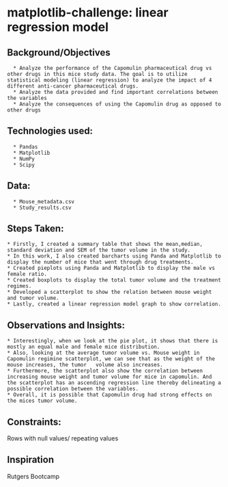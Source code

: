 # matplotlib-challenge: linear regression model

   ## Background/Objectives
      * Analyze the performance of the Capomulin pharmaceutical drug vs other drugs in this mice study data. The goal is to utilize statistical modeling (linear regression) to analyze the impact of 4 different anti-cancer pharmaceutical drugs. 
      * Analyze the data provided and find important correlations between the variables
      * Analyze the consequences of using the Capomulin drug as opposed to other drugs

   ## Technologies used:
      * Pandas
      * Matplotlib
      * NumPy
      * Scipy

   ## Data:
      * Mouse_metadata.csv
      * Study_results.csv

   ## Steps Taken:
    * Firstly, I created a summary table that shows the mean,median, standard deviation and SEM of the tumor volume in the study.
    * In this work, I also created barcharts using Panda and Matplotlib to display the number of mice that went through drug treatments.
    * Created pieplots using Panda and Matplotlib to display the male vs female ratio.
    * Created boxplots to display the total tumor volume and the treatment regimes.
    * Developed a scatterplot to show the relation between mouse weight and tumor volume.
    * Lastly, created a linear regression model graph to show correlation.

   ## Observations and Insights:
    * Interestingly, when we look at the pie plot, it shows that there is mostly an equal male and female mice distribution.
    * Also, looking at the average tumor volume vs. Mouse weight in Capomulin regimine scatterplot, we can see that as the weight of the mouse increases, the tumor   volume also increases.
    * Furthermore, the scatterplot also show the correlation between increasing mouse weight and tumor volume for mice in capomulin. And the scatterplot has an ascending regression line thereby delineating a possible correlation between the variables.
    * Overall, it is possible that Capomulin drug had strong effects on the mices tumor volume.
   
   ## Constraints:
   Rows with null values/ repeating values
   ## Inspiration
  Rutgers Bootcamp
